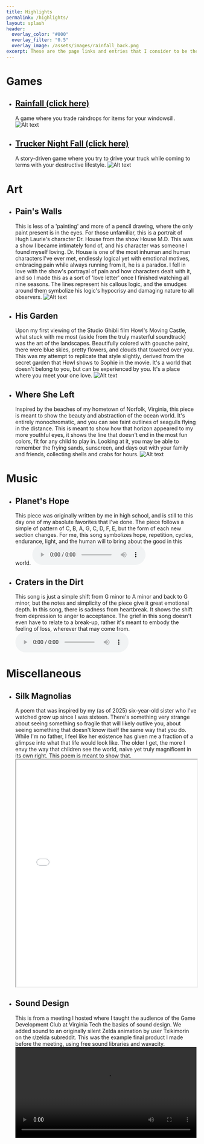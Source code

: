 ```yaml
---
title: Highlights
permalink: /highlights/
layout: splash
header:
  overlay_color: "#000"
  overlay_filter: "0.5"
  overlay_image: /assets/images/rainfall_back.png
excerpt: These are the page links and entries that I consider to be the best of the best of my work, I hope you enjoy!
---
```


# Games
- ## [Rainfall (click here)](/games/rainfall/)
    A game where you trade raindrops for items for your windowsill.
    ![Alt text](/assets/images/Rainfall.PNG)
- ## [Trucker Night Fall (click here)](/games/truckernightfall/)
    A story-driven game where you try to drive your truck while coming to terms with your destructive lifestyle.
    ![Alt text](/assets/images/trucker-night-fall-title.png)
  
# Art
- ## Pain's Walls
    This is less of a 'painting' and more of a pencil drawing, where the only paint present is in the eyes. For those unfamiliar, this is a portrait of Hugh Laurie's character Dr. House from the show House M.D. This was a show I became intimately fond of, and his character was someone I found myself loving. Dr. House is one of the most inhuman and human characters I've ever met, endlessly logical yet with emotional motives, embracing pain while always running from it, he is a paradox. I fell in love with the show's portrayal of pain and how characters dealt with it, and so I made this as a sort of 'love letter' once I finished watching all nine seasons. The lines represent his callous logic, and the smudges around them symbolize his logic's hypocrisy and damaging nature to all observers. 
    ![Alt text](/assets/images/house.png)
- ## His Garden
     Upon my first viewing of the Studio Ghibli film Howl's Moving Castle, what stuck with me most (aside from the truly masterful soundtrack) was the art of the landscapes. Beautifully colored with gouache paint, there were blue skies, pretty flowers, and clouds that towered over you. This was my attempt to replicate that style slightly, derived from the secret garden that Howl shows to Sophie in the movie. It's a world that doesn't belong to you, but can be experienced by you. It's a place where you meet your one love.
     ![Alt text](/assets/images/plane.png)
- ## Where She Left
    Inspired by the beaches of my hometown of Norfolk, Virginia, this piece is meant to show the beauty and abstraction of the ocean world. It's entirely monochromatic, and you can see faint outlines of seagulls flying in the distance. This is meant to show how that horizon appeared to my more youthful eyes, it shows the line that doesn't end in the most fun colors, fit for any child to play in. Looking at it, you may be able to remember the frying sands, sunscreen, and days out with your family and friends, collecting shells and crabs for hours.
    ![Alt text](/assets/images/ocean.png)

# Music
- ## Planet's Hope
    This piece was originally written by me in high school, and is still to this day one of my absolute favorites that I've done. The piece follows a simple of pattern of C, B, A, G, C, D, F, E, but the form of each new section changes. For me, this song symbolizes hope, repetition, cycles, endurance, light, and the human will to bring about the good in this world.
    <audio controls>
      <source src="/assets/audio/lilty.ogg" type="audio/ogg">
    </audio>
- ## Craters in the Dirt
    This song is just a simple shift from G minor to A minor and back to G minor, but the notes and simplicity of the piece give it great emotional depth. In this song, there is sadness from heartbreak. It shows the shift from depression to anger to acceptance. The grief in this song doesn't even have to relate to a break-up, rather it's meant to embody the feeling of loss, wherever that may come from.
    <audio controls>
      <source src="/assets/audio/sad.wav" type="audio/wav">
    </audio>

# Miscellaneous
- ## Silk Magnolias
    A poem that was inspired by my (as of 2025) six-year-old sister who I've watched grow up since I was sixteen. There's something very strange about seeing something so fragile that will likely outlive you, about seeing something that doesn't know itself the same way that you do. While I'm no father, I feel like her existence has given me a fraction of a glimpse into what that life would look like. The older I get, the more I envy the way that children see the world, naive yet truly magnificent in its own right. This poem is meant to show that.
    <iframe src="/assets/files/SilkMagnolias.pdf" width="100%" height="600px"></iframe>
- ## Sound Design
    This is from a meeting I hosted where I taught the audience of the Game Development Club at Virginia Tech the basics of sound design. We added sound to an originally silent Zelda animation by user Txikimorin on the r/zelda subreddit. This was the example final product I made before the meeting, using free sound libraries and wavacity.
    <video controls width="100%">
      <source src="/assets/videos/sound-design.mp4" type="video/mp4">
    </video>
